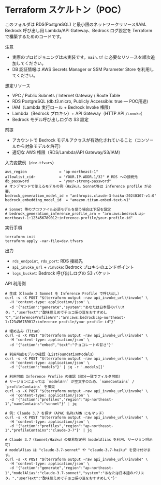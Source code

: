 # Terraform スケルトン（POC）

このフォルダは RDS(PostgreSQL) と最小限のネットワークリソース/IAM、Bedrock 呼び出し用 Lambda/API Gateway、Bedrock ログ設定を Terraform で構築するためのコードです。

注意
- 実際のプロビジョニングは未実装です。`main.tf` に必要なリソースを順次追加してください。
- DB 認証情報は AWS Secrets Manager or SSM Parameter Store を利用してください。

想定リソース
- VPC / Public Subnets / Internet Gateway / Route Table
- RDS PostgreSQL (db.t3.micro, Publicly Accessible: true — POC用途)
- IAM（Lambda 実行ロール + Bedrock Invoke 権限）
- Lambda（Bedrock プロキシ）+ API Gateway（HTTP API `/invoke`）
- Bedrock モデル呼び出しログの S3 設定

前提
- アカウントで Bedrock モデルアクセスが有効化されていること（コンソールから対象モデルを許可）
- 適切な AWS 権限（RDS/Lambda/API Gateway/S3/IAM）

入力変数例（`dev.tfvars`）
```
aws_region               = "ap-northeast-1"
allowlist_cidr           = "YOUR.IP.ADDR.1/32" # RDS への接続元
db_password              = "your-strong-password"
# オンデマンドで使えるモデルの例（Haiku）。Sonnet等は inference profile が必要。
bedrock_generation_model_id = "anthropic.claude-3-haiku-20240307-v1:0"
bedrock_embedding_model_id  = "amazon.titan-embed-text-v1"

# Sonnet 等のプロファイル必須モデルを使う場合は下記を設定
# bedrock_generation_inference_profile_arn = "arn:aws:bedrock:ap-northeast-1:123456789012:inference-profile/your-profile-id"
```

実行手順
```
terraform init
terraform apply -var-file=dev.tfvars
```

出力
- `rds_endpoint`, `rds_port`: RDS 接続先
- `api_invoke_url` + `/invoke`: Bedrock プロキシのエンドポイント
- `logs_bucket`: Bedrock 呼び出しログの S3 バケット

API 利用例
```
# 生成（Claude 3 Sonnet を Inference Profile で呼び出し）
curl -s -X POST "$(terraform output -raw api_invoke_url)/invoke" \
  -H 'content-type: application/json' \
  -d '{"action":"generate","system":"あなたは日本語のバリスタ。","userText":"酸味控えめでチョコ系の豆をおすすめして","inferenceProfileArn":"arn:aws:bedrock:ap-northeast-1:123456789012:inference-profile/your-profile-id"}'

# 埋め込み（Titan）
curl -s -X POST "$(terraform output -raw api_invoke_url)/invoke" \
  -H 'content-type: application/json' \
  -d '{"action":"embed","text":"チョコレートの甘さ"}'

# 利用可能モデルの確認（ListFoundationModels）
curl -s -X POST "$(terraform output -raw api_invoke_url)/invoke" \
  -H 'content-type: application/json' \
  -d '{"action":"models"}' | jq -r '.models[]'

# 利用可能 Inference Profile の確認（部分一致でフィルタ可能）
# リージョンによっては `modelArn` が空文字のため、`nameContains` / `profileContains` を推奨
curl -s -X POST "$(terraform output -raw api_invoke_url)/invoke" \
  -H 'content-type: application/json' \
  -d '{"action":"profiles","region":"ap-northeast-1","nameContains":"sonnet"}' | jq

# 例: Claude 3.7 を探す（APAC 名称/ARN にもマッチ）
curl -s -X POST "$(terraform output -raw api_invoke_url)/invoke" \
  -H 'content-type: application/json' \
  -d '{"action":"profiles","region":"ap-northeast-1","profileContains":"claude-3-7"}' | jq

# Claude 3.7（Sonnet/Haiku）の簡易指定例（modelAlias を利用、リージョン明示可）
# modelAlias は "claude-3.7-sonnet" や "claude-3.7-haiku" を受け付けます。
curl -s -X POST "$(terraform output -raw api_invoke_url)/invoke" \
  -H 'content-type: application/json' \
  -d '{"action":"generate","region":"ap-northeast-1","modelAlias":"claude-3.7-sonnet","system":"あなたは日本語のバリスタ。","userText":"酸味控えめでチョコ系の豆をおすすめして"}'
```
